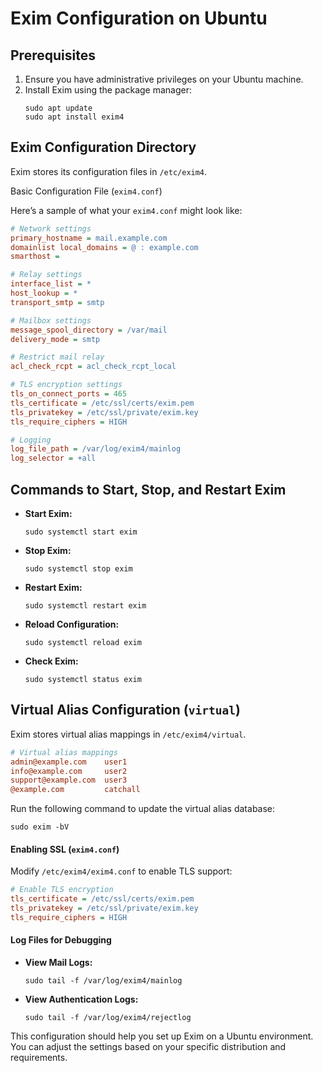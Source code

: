 # Exim Configuration on Ubuntu

## Prerequisites
1. Ensure you have administrative privileges on your Ubuntu machine.
2. Install Exim using the package manager:
     ```shell
     sudo apt update
    sudo apt install exim4

     ```

## Exim Configuration Directory
Exim stores its configuration files in `/etc/exim4`.

Basic Configuration File (`exim4.conf`)

Here’s a sample of what your `exim4.conf` might look like:

```ini
# Network settings
primary_hostname = mail.example.com
domainlist local_domains = @ : example.com
smarthost = 

# Relay settings
interface_list = *
host_lookup = *
transport_smtp = smtp

# Mailbox settings
message_spool_directory = /var/mail
delivery_mode = smtp

# Restrict mail relay
acl_check_rcpt = acl_check_rcpt_local

# TLS encryption settings
tls_on_connect_ports = 465
tls_certificate = /etc/ssl/certs/exim.pem
tls_privatekey = /etc/ssl/private/exim.key
tls_require_ciphers = HIGH

# Logging
log_file_path = /var/log/exim4/mainlog
log_selector = +all
``` 

## Commands to Start, Stop, and Restart Exim

- **Start Exim:**
  ```shell
  sudo systemctl start exim
  ```
- **Stop Exim:**
  ```shell
  sudo systemctl stop exim
  ```
- **Restart Exim:**
  ```shell
  sudo systemctl restart exim
  ```
- **Reload Configuration:**
  ```shell
  sudo systemctl reload exim
  ```
- **Check Exim:**
  ```shell
  sudo systemctl status exim
  ```

## Virtual Alias Configuration (`virtual`)
Exim stores virtual alias mappings in `/etc/exim4/virtual`.

```ini
# Virtual alias mappings
admin@example.com    user1
info@example.com     user2
support@example.com  user3
@example.com         catchall
```

Run the following command to update the virtual alias database:
```shell
sudo exim -bV
```

#### Enabling SSL (`exim4.conf`)

Modify `/etc/exim4/exim4.conf` to enable TLS support:

```ini
# Enable TLS encryption
tls_certificate = /etc/ssl/certs/exim.pem
tls_privatekey = /etc/ssl/private/exim.key
tls_require_ciphers = HIGH
```

#### Log Files for Debugging

- **View Mail Logs:**
  ```shell
  sudo tail -f /var/log/exim4/mainlog
  ```
- **View Authentication Logs:**
  ```shell
  sudo tail -f /var/log/exim4/rejectlog
  ```

This configuration should help you set up Exim on a Ubuntu environment. You can adjust the settings based on your specific distribution and requirements.

